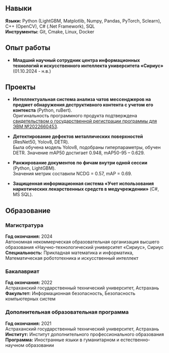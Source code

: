 ## Навыки

**Языки:** Python (LightGBM, Matplotlib, Numpy, Pandas, PyTorch, Sclearn), C++ (OpenCV), C# (.Net Framework), SQL  
**Инструменты:** Git, Cmake, Linux, Docker

## Опыт работы

- **Младший научный сотрудник центра информационных технологий и искусственного интеллекта университета «Сириус»** (01.10.2024 - н.в.)

## Проекты

- **Интеллектуальная система анализа чатов мессенджеров на предмет обнаружения деструктивного контента с учетом его контекста** (Python, ruBert).  
  Оригинальность программного продукта подтверждена [свидетельством о государственной регистрации программы для ЭВМ №2022660453](2022660453-1.png).

- **Детектирование дефектов металлических поверхностей** (ResNet50, Yolov8, DETR).  
  Была обучена модель Yolov8, подобраны гиперпараметры, обучен DETR. Значение mAP50 достигает 0.948, mAP50-95 – 0.629.

- **Ранжирование документов по фичам внутри одной сессии** (Python, LightGBM).  
  Значения метрик составили NCDG = 0.57, mAP = 0.69.

- **Защищенная информационная система «Учет использования наркотических лекарственных средств в медучреждении»** (C#, MS SQL).

## Образование

### Магистратура
**Год окончания:** 2024  
Автономная некоммерческая образовательная организация высшего образования «Научно-технологический университет «Сириус», Сириус  
**Специальность:** Прикладная математика и информатика, Математическая робототехника и искусственный интеллект

### Бакалавриат
**Год окончания:** 2022  
Астраханский государственный технический университет, Астрахань  
**Факультет:** Информационная безопасность, Безопасность компьютерных систем

### Дополнительная образовательная программа
**Год окончания:** 2021  
Астраханский государственный технический университет, Астрахань  
**Институт:** Институт дополнительного профессионального образования  
**Программа:** Иностранные языки в гуманитарном и естественно-научном образовании
